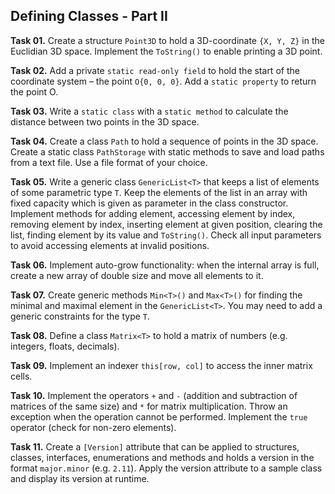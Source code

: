 ## Defining Classes - Part II

**Task 01.** Create a structure `Point3D` to hold a 3D-coordinate `{X, Y, Z}` in the Euclidian 3D space. Implement the `ToString()` to enable printing a 3D point.

**Task 02.** Add a private `static read-only field` to hold the start of the coordinate system – the point `O{0, 0, 0}`. Add a `static property` to return the point O.

**Task 03.** Write a `static class` with a `static method` to calculate the distance between two points in the 3D space.

**Task 04.** Create a class `Path` to hold a sequence of points in the 3D space. Create a static class `PathStorage` with static methods to save and load paths from a text file. Use a file format of your choice.

**Task 05.** Write a generic class `GenericList<T>` that keeps a list of elements of some parametric type `T`. Keep the elements of the list in an array with fixed capacity which is given as parameter in the class constructor. Implement methods for adding element, accessing element by index, removing element by index, inserting element at given position, clearing the list, finding element by its value and `ToString()`. Check all input parameters to avoid accessing elements at invalid positions.

**Task 06.** Implement auto-grow functionality: when the internal array is full, create a new array of double size and move all elements to it.

**Task 07.** Create generic methods `Min<T>()` and `Max<T>()` for finding the minimal and maximal element in the `GenericList<T>`. You may need to add a generic constraints for the type `T`.

**Task 08.** Define a class `Matrix<T>` to hold a matrix of numbers (e.g. integers, floats, decimals).

**Task 09.** Implement an indexer `this[row, col]` to access the inner matrix cells.

**Task 10.** Implement the operators `+` and `-` (addition and subtraction of matrices of the same size) and `*` for matrix multiplication. Throw an exception when the operation cannot be performed. Implement the `true` operator (check for non-zero elements).

**Task 11.** Create a `[Version]` attribute that can be applied to structures, classes, interfaces, enumerations and methods and holds a version in the format `major.minor` (e.g. `2.11`). Apply the version attribute to a sample class and display its version at runtime.
